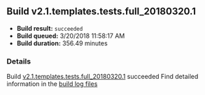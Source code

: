 ## Build v2.1.templates.tests.full_20180320.1
- **Build result:** `succeeded`
- **Build queued:** 3/20/2018 11:58:17 AM
- **Build duration:** 356.49 minutes
### Details
Build [v2.1.templates.tests.full_20180320.1](https://winappstudio.visualstudio.com/web/build.aspx?pcguid=a4ef43be-68ce-4195-a619-079b4d9834c2&builduri=vstfs%3a%2f%2f%2fBuild%2fBuild%2f25302) succeeded
Find detailed information in the [build log files](https://uwpctdiags.blob.core.windows.net/buildlogs/v2.1.templates.tests.full_20180320.1_logs.zip)

